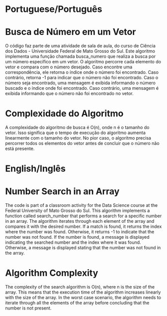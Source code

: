 # Portuguese/Português

# Busca de Número em um Vetor
O código faz parte de uma atividade de sala de aula, do curso de Ciência dos Dados - Universidade Federal de Mato Grosso do Sul.
Este algoritmo implementa uma função chamada busca_numero que realiza a busca por um número específico em um vetor. O algoritmo percorre cada elemento do vetor e compara com o número desejado. Caso encontre uma correspondência, ele retorna o índice onde o número foi encontrado. Caso contrário, retorna -1 para indicar que o número não foi encontrado.
Caso o número seja encontrado, uma mensagem é exibida informando o número buscado e o índice onde foi encontrado. Caso contrário, uma mensagem é exibida informando que o número não foi encontrado no vetor.

# Complexidade do Algoritmo
A complexidade do algoritmo de busca é O(n), onde n é o tamanho do vetor. Isso significa que o tempo de execução do algoritmo aumenta linearmente com o tamanho do vetor. No pior caso, o algoritmo precisa percorrer todos os elementos do vetor antes de concluir que o número não está presente.


# English/Inglês

# Number Search in an Array
The code is part of a classroom activity for the Data Science course at the Federal University of Mato Grosso do Sul.
This algorithm implements a function called search_number that performs a search for a specific number in an array. The algorithm iterates through each element of the array and compares it with the desired number. If a match is found, it returns the index where the number was found. Otherwise, it returns -1 to indicate that the number was not found.
If the number is found, a message is displayed indicating the searched number and the index where it was found. Otherwise, a message is displayed stating that the number was not found in the array.

# Algorithm Complexity
The complexity of the search algorithm is O(n), where n is the size of the array. This means that the execution time of the algorithm increases linearly with the size of the array. In the worst case scenario, the algorithm needs to iterate through all the elements of the array before concluding that the number is not present.

